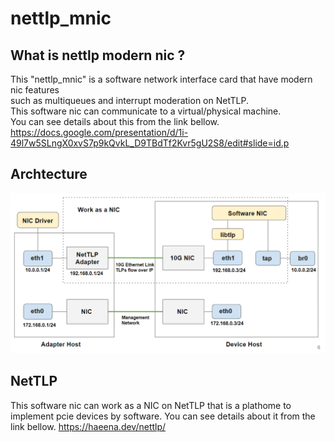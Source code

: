 # nettlp_mnic

## What is nettlp modern nic ?
This "nettlp_mnic" is a software network interface card that have modern nic features <br>
such as multiqueues and interrupt moderation on NetTLP.<br>
This software nic can communicate to a virtual/physical machine.<br>
You can see details about this from the link bellow.
https://docs.google.com/presentation/d/1i-49l7w5SLngX0xvS7p9kQvkL_D9TBdTf2Kvr5gU2S8/edit#slide=id.p

## Archtecture
<img width="700" src="https://github.com/shiibaryu/nettlp_mnic/blob/master/pic/mnic_arch.png">

## NetTLP
This software nic can work as a NIC on NetTLP that is a plathome to implement pcie devices by software.
You can see details about it from the link bellow.
https://haeena.dev/nettlp/
